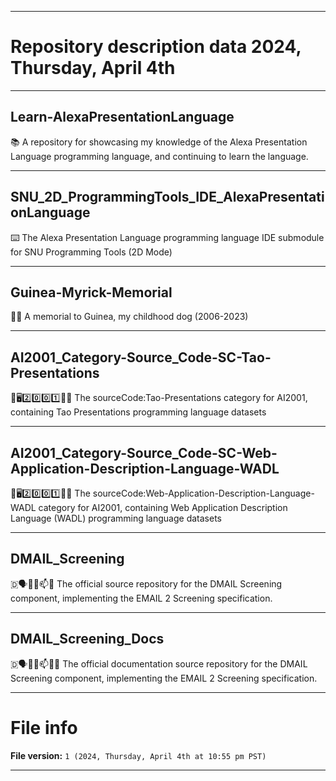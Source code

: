 
***

# Repository description data 2024, Thursday, April 4th

---

## Learn-AlexaPresentationLanguage

📚️ A repository for showcasing my knowledge of the Alexa Presentation Language programming language, and continuing to learn the language. 

---

## SNU_2D_ProgrammingTools_IDE_AlexaPresentationLanguage

⌨️ The Alexa Presentation Language programming language IDE submodule for SNU Programming Tools (2D Mode)

---

## Guinea-Myrick-Memorial

🐶️💐️ A memorial to Guinea, my childhood dog (2006-2023)

---

## AI2001_Category-Source_Code-SC-Tao-Presentations

🧠️🖥️2️⃣️0️⃣️0️⃣️1️⃣️💾️📜️ The sourceCode:Tao-Presentations category for AI2001, containing Tao Presentations programming language datasets 

---

## AI2001_Category-Source_Code-SC-Web-Application-Description-Language-WADL

🧠️🖥️2️⃣️0️⃣️0️⃣️1️⃣️💾️📜️ The sourceCode:Web-Application-Description-Language-WADL category for AI2001, containing Web Application Description Language (WADL) programming language datasets 

---

## DMAIL_Screening

🇩🗣️📧️📮️📫️📩️ The official source repository for the DMAIL Screening component, implementing the EMAIL 2 Screening specification. 

---

## DMAIL_Screening_Docs

🇩🗣️📧️📮️📫️📩️📖️ The official documentation source repository for the DMAIL Screening component, implementing the EMAIL 2 Screening specification. 

***

# File info

**File version:** `1 (2024, Thursday, April 4th at 10:55 pm PST)`

***

